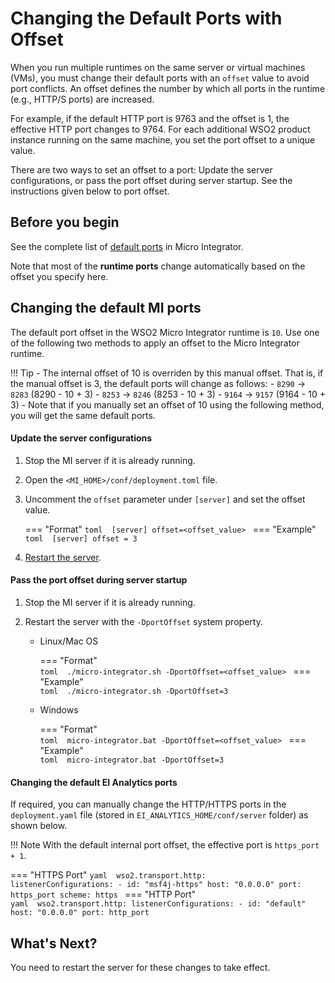 # Changing the Default Ports with Offset

When you run multiple runtimes on the same server or virtual machines (VMs), you must change their default ports with an `offset` value to avoid port conflicts. An offset defines the number by which all ports in the runtime (e.g., HTTP/S ports) are increased. 

For example, if the default HTTP port is 9763 and the offset is 1, the effective HTTP port changes to 9764. For each additional WSO2 product instance running on the same machine, you set the port offset to a unique value.

There are two ways to set an offset to a port: Update the server configurations, or pass the port offset during server startup. See the instructions given below to port offset.

## Before you begin

See the complete list of [default ports]({{base_path}}/install-and-setup/setup/reference/default-product-ports) in Micro Integrator.

Note that most of the **runtime ports** change automatically based on the offset you specify here.

## Changing the default MI ports

The default port offset in the WSO2 Micro Integrator runtime is `10`. Use one of the following two methods to apply an offset to the Micro Integrator runtime.

!!! Tip
	-	The internal offset of 10 is overriden by this manual offset. That is, if the manual offset is 3, the default ports will change as follows:
		- `8290` -> `8283` (8290 - 10 + 3)
		- `8253` -> `8246` (8253 - 10 + 3)
		- `9164` -> `9157` (9164 - 10 + 3)
	-	Note that if you manually set an offset of 10 using the following method, you will get the same default ports.

#### Update the server configurations

1. Stop the MI server if it is already running.

2.  Open the `<MI_HOME>/conf/deployment.toml` file.

3.  Uncomment the `offset` parameter under `[server]` and set the offset value.
    
    === "Format"
        ```toml 
        [server]
        offset=<offset_value>
        ```
    === "Example"        
        ```toml 
        [server]
        offset = 3
        ```

4. [Restart the server]({{base_path}}/install-and-setup/install/running-the-mi).

#### Pass the port offset during server startup

1. Stop the MI server if it is already running.

2. Restart the server with the `-DportOffset` system property.

    - Linux/Mac OS
   
        === "Format"         
            ```toml 
            ./micro-integrator.sh -DportOffset=<offset_value>
            ```
        === "Example"            
            ```toml 
            ./micro-integrator.sh -DportOffset=3
            ```
        
    - Windows
   
        === "Format"        
            ```toml 
            micro-integrator.bat -DportOffset=<offset_value>
            ```
        === "Example"            
            ```toml 
            micro-integrator.bat -DportOffset=3
            ```

#### Changing the default EI Analytics ports

If required, you can manually change the HTTP/HTTPS ports in the `deployment.yaml` file (stored in `EI_ANALYTICS_HOME/conf/server` folder) as shown below.

!!! Note
    With the default internal port offset, the effective port is <code>https_port + 1</code>.
 
=== "HTTPS Port"
    ```yaml 
    wso2.transport.http:            
    listenerConfigurations:
    -
    	id: "msf4j-https"
    	host: "0.0.0.0"
    	port: https_port
    	scheme: https
    ```
=== "HTTP Port"    
    ```yaml 
    wso2.transport.http:
    listenerConfigurations:
    -
      id: "default"
      host: "0.0.0.0"
      port: http_port
    ```

## What's Next?

You need to restart the server for these changes to take effect.